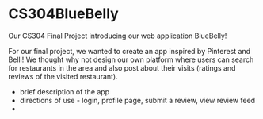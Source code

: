 # CS304BlueBelly
Our CS304 Final Project introducing our web application BlueBelly!

For our final project, we wanted to create an app inspired by Pinterest and Belli! We thought why not design our own platform where users can search for restaurants in the area and also post about their visits (ratings and reviews of the visited restaurant). 

- brief description of the app
- directions of use - login, profile page, submit a review, view review feed
- 
